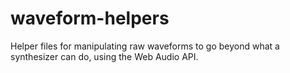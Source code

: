 # waveform-helpers
Helper files for manipulating raw waveforms to go beyond what a synthesizer can do, using the Web Audio API.
